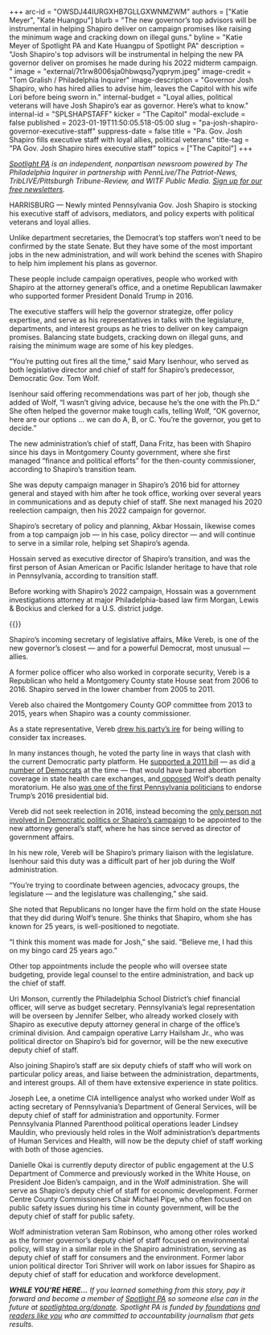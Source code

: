 +++
arc-id = "OWSDJ44IURGXHB7GLLGXWNMZWM"
authors = ["Katie Meyer", "Kate Huangpu"]
blurb = "The new governor’s top advisors will be instrumental in helping Shapiro deliver on campaign promises like raising the minimum wage and cracking down on illegal guns."
byline = "Katie Meyer of Spotlight PA and Kate Huangpu of Spotlight PA"
description = "Josh Shapiro's top advisors will be instrumental in helping the new PA governor deliver on promises he made during his 2022 midterm campaign. "
image = "external/7t1rw8006sja0hbwqsq7yqprym.jpeg"
image-credit = "Tom Gralish / Philadelphia Inquirer"
image-description = "Governor Josh Shapiro, who has hired allies to advise him, leaves the Capitol with his wife Lori before being sworn in."
internal-budget = "Loyal allies, political veterans will have Josh Shapiro’s ear as governor. Here’s what to know."
internal-id = "SPLSHAPSTAFF"
kicker = "The Capitol"
modal-exclude = false
published = 2023-01-19T11:50:05.518-05:00
slug = "pa-josh-shapiro-governor-executive-staff"
suppress-date = false
title = "Pa. Gov. Josh Shapiro fills executive staff with loyal allies, political veterans"
title-tag = "PA Gov. Josh Shapiro hires executive staff"
topics = ["The Capitol"]
+++

<a href="https://www.spotlightpa.org/"><i>Spotlight PA</i></a><i> is an independent, nonpartisan newsroom powered by The Philadelphia Inquirer in partnership with PennLive/The Patriot-News, TribLIVE/Pittsburgh Tribune-Review, and WITF Public Media. </i><a href="https://www.spotlightpa.org/newsletters"><i>Sign up for our free newsletters</i></a><i>.</i>

HARRISBURG — Newly minted Pennsylvania Gov. Josh Shapiro is stocking his executive staff of advisors, mediators, and policy experts with political veterans and loyal allies.

Unlike department secretaries, the Democrat’s top staffers won’t need to be confirmed by the state Senate. But they have some of the most important jobs in the new administration, and will work behind the scenes with Shapiro to help him implement his plans as governor.

These people include campaign operatives, people who worked with Shapiro at the attorney general’s office, and a onetime Republican lawmaker who supported former President Donald Trump in 2016.

<script src="https://www.spotlightpa.org/embed.js" async></script><div data-spl-embed-version="1" data-spl-src="https://www.spotlightpa.org/embeds/newsletter/"></div>


The executive staffers will help the governor strategize, offer policy expertise, and serve as his representatives in talks with the legislature, departments, and interest groups as he tries to deliver on key campaign promises. Balancing state budgets, cracking down on illegal guns, and raising the minimum wage are some of his key pledges.

“You’re putting out fires all the time,” said Mary Isenhour, who served as both legislative director and chief of staff for Shapiro’s predecessor, Democratic Gov. Tom Wolf.

Isenhour said offering recommendations was part of her job, though she added of Wolf, “I wasn’t giving advice, because he’s the one with the Ph.D.” She often helped the governor make tough calls, telling Wolf, “OK governor, here are our options … we can do A, B, or C. You’re the governor, you get to decide.”

The new administration’s chief of staff, Dana Fritz, has been with Shapiro since his days in Montgomery County government, where she first managed “finance and political efforts” for the then-county commissioner, according to Shapiro’s transition team.

She was deputy campaign manager in Shapiro’s 2016 bid for attorney general and stayed with him after he took office, working over several years in communications and as deputy chief of staff. She next managed his 2020 reelection campaign, then his 2022 campaign for governor.

Shapiro’s secretary of policy and planning, Akbar Hossain, likewise comes from a top campaign job — in his case, policy director — and will continue to serve in a similar role, helping set Shapiro’s agenda.

Hossain served as executive director of Shapiro’s transition, and was the first person of Asian American or Pacific Islander heritage to have that role in Pennsylvania, according to transition staff.

Before working with Shapiro’s 2022 campaign, Hossain was a government investigations attorney at major Philadelphia-based law firm Morgan, Lewis &amp; Bockius and clerked for a U.S. district judge.

{{<picture src="external/t697a6rsg7f4mqk0teg45fbgjg.jpeg" description="Shapiro’s incoming secretary of legislative affairs, Mike Vereb, is one of the new governor’s closest — and for a powerful Democrat, most unusual — allies." caption="Shapiro’s incoming secretary of legislative affairs, Mike Vereb, is one of the new governor’s closest — and for a powerful Democrat, most unusual — allies." credit="DAVID M WARREN / File Photograph">}} 

Shapiro’s incoming secretary of legislative affairs, Mike Vereb, is one of the new governor’s closest — and for a powerful Democrat, most unusual — allies.

A former police officer who also worked in corporate security, Vereb is a Republican who held a Montgomery County state House seat from 2006 to 2016. Shapiro served in the lower chamber from 2005 to 2011.

Vereb also chaired the Montgomery County GOP committee from 2013 to 2015, years when Shapiro was a county commissioner.

As a state representative, Vereb <a href="https://whyy.org/articles/retiring-pa-lawmaker-from-montco-was-target-of-gops-conservative-wing/">drew his party’s ire</a> for being willing to consider tax increases.

In many instances though, he voted the party line in ways that clash with the current Democratic party platform. He <a href="https://justfacts.votesmart.org/candidate/60287/mike-vereb?categoryId=2&amp;type=V,S,R,E,F,P">supported a 2011 bill</a> — as did <a href="https://www.pacatholic.org/pro-life-bill-to-remove-taxpayer-funded-abortions-from-health-exchange-passes-house/">a number of Democrats</a> at the time — that would have barred abortion coverage in state health care exchanges, and<a href="https://www.wesa.fm/politics-government/2015-03-04/state-lawmakers-to-review-death-penalty-governors-role-in-halting-executions"> opposed</a> Wolf’s death penalty moratorium. He also <a href="https://www.politicspa.com/hd-150-vereb-endorses-trump/74715/">was one of the first Pennsylvania politicians</a> to endorse Trump’s 2016 presidential bid.

Vereb did not seek reelection in 2016, instead becoming the <a href="https://www.pottsmerc.com/2017/01/15/vereb-lands-job-with-incoming-pa-ag-shapiro/">only person not involved in Democratic politics or Shapiro’s campaign</a> to be appointed to the new attorney general’s staff, where he has since served as director of government affairs.

In his new role, Vereb will be Shapiro’s primary liaison with the legislature. Isenhour said this duty was a difficult part of her job during the Wolf administration.

“You’re trying to coordinate between agencies, advocacy groups, the legislature — and the legislature was challenging,” she said.

She noted that Republicans no longer have the firm hold on the state House that they did during Wolf’s tenure. She thinks that Shapiro, whom she has known for 25 years, is well-positioned to negotiate.

“I think this moment was made for Josh,” she said. “Believe me, I had this on my bingo card 25 years ago.”

Other top appointments include the people who will oversee state budgeting, provide legal counsel to the entire administration, and back up the chief of staff.

Uri Monson, currently the Philadelphia School District’s chief financial officer, will serve as budget secretary. Pennsylvania’s legal representation will be overseen by Jennifer Selber, who already worked closely with Shapiro as executive deputy attorney general in charge of the office’s criminal division. And campaign operative Larry Hailsham Jr., who was political director on Shapiro’s bid for governor, will be the new executive deputy chief of staff.

Also joining Shapiro’s staff are six deputy chiefs of staff who will work on particular policy areas, and liaise between the administration, departments, and interest groups. All of them have extensive experience in state politics.

<script src="https://www.spotlightpa.org/embed.js" async></script><div data-spl-embed-version="1" data-spl-src="https://www.spotlightpa.org/embeds/donate/"></div>


Joseph Lee, a onetime CIA intelligence analyst who worked under Wolf as acting secretary of Pennsylvania’s Department of General Services, will be deputy chief of staff for administration and opportunity. Former Pennsylvania Planned Parenthood political operations leader Lindsey Mauldin, who previously held roles in the Wolf administration’s departments of Human Services and Health, will now be the deputy chief of staff working with both of those agencies.

Danielle Okai is currently deputy director of public engagement at the U.S Department of Commerce and previously worked in the White House, on President Joe Biden’s campaign, and in the Wolf administration. She will serve as Shapiro’s deputy chief of staff for economic development. Former Centre County Commissioners Chair Michael Pipe, who often focused on public safety issues during his time in county government, will be the deputy chief of staff for public safety.

Wolf administration veteran Sam Robinson, who among other roles worked as the former governor’s deputy chief of staff focused on environmental policy, will stay in a similar role in the Shapiro administration, serving as deputy chief of staff for consumers and the environment. Former labor union political director Tori Shriver will work on labor issues for Shapiro as deputy chief of staff for education and workforce development.

<i><b>WHILE YOU’RE HERE...</b></i><i> If you learned something from this story, pay it forward and become a member of </i><a href="https://www.spotlightpa.org/"><i>Spotlight PA</i></a><i> so someone else can in the future at </i><a href="http://spotlightpa.org/donate"><i>spotlightpa.org/donate</i></a><i>. Spotlight PA is funded by</i><a href="https://www.spotlightpa.org/support"><i> foundations</i></a><i> </i><a href="https://www.spotlightpa.org/support"><i>and readers like you</i></a><i> who are committed to accountability journalism that gets results.</i>

